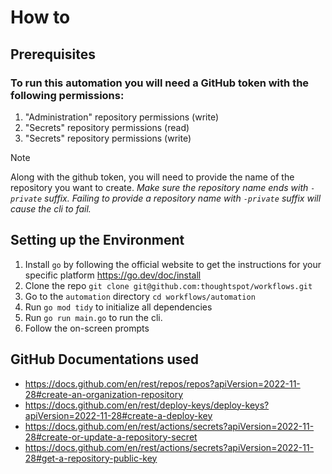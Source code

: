 # How to

## Prerequisites

### To run this automation you will need a GitHub token with the following permissions:

1. "Administration" repository permissions (write)
2. "Secrets" repository permissions (read)
3. "Secrets" repository permissions (write)

> [!Note] 
> Along with the github token, you will need to provide the name of the repository
you want to create. _Make sure the repository name ends with `-private` suffix.
Failing to provide a repository name with `-private` suffix will cause the cli
to fail._

## Setting up the Environment

1. Install `go` by following the official website to get the instructions for your specific platform https://go.dev/doc/install
2. Clone the repo `git clone git@github.com:thoughtspot/workflows.git`
3. Go to the `automation` directory `cd workflows/automation`
4. Run `go mod tidy` to initialize all dependencies
5. Run `go run main.go` to run the cli.
6. Follow the on-screen prompts

## GitHub Documentations used
- https://docs.github.com/en/rest/repos/repos?apiVersion=2022-11-28#create-an-organization-repository
- https://docs.github.com/en/rest/deploy-keys/deploy-keys?apiVersion=2022-11-28#create-a-deploy-key
- https://docs.github.com/en/rest/actions/secrets?apiVersion=2022-11-28#create-or-update-a-repository-secret
- https://docs.github.com/en/rest/actions/secrets?apiVersion=2022-11-28#get-a-repository-public-key
